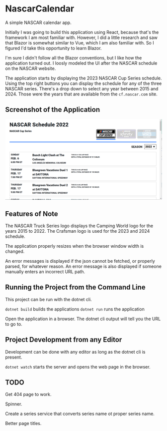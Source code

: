 # NascarCalendar
A simple NASCAR calendar app.

Initially I was going to build this application using React, because that's the framework I am
most familiar with. However, I did a little research and saw that Blazor is somewhat similar to
Vue, which I am also familiar with. So I figured I'd take this opportunity to learn Blazor.

I'm sure I didn't follow all the Blazor conventions, but I  like how the application turned out.
I loosly modeled the UI after the NASCAR schedule on the NASCAR website.

The application starts by displaying the 2023 NASCAR Cup Series schedule. Using the top right buttons you can display the schedule for any of the three NASCAR series. There's a drop down to
select any year between 2015 and 2024. Those were the years that are available from the `cf.nascar.com` site.

## Screenshot of the Application
![Application Screenshot](screenshot.png)

## Features of Note
The NASCAR Truck Series logo displays the Camping World logo for the years 2015 to 2022. The Crafsman logo is used for the 2023 and 2024 schedule.

The application properly resizes when the browser window width is changed.

An error messages is displayed if the json cannot be fetched, or properly parsed, for whatever reason. An error message is also displayed if someone manually enters an incorrect URL path.

## Running the Project from the Command Line
This project can be run with the dotnet cli.

`dotnet build` builds the applications
`dotnet run` runs the application

Open the application in a browser. The dotnet cli output will tell you the URL to go to.

## Project Development from any Editor
Development can be done with any editor as long as the dotnet cli is present.

`dotnet watch` starts the server and opens the web page in the browser.

## TODO
Get 404 page to work.

Spinner.

Create a series service that converts series name ot proper series name.

Better page titles.





